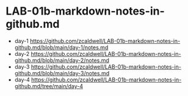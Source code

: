 # LAB-01b-markdown-notes-in-github.md
* day-1 https://github.com/zcaldwell/LAB-01b-markdown-notes-in-github.md/blob/main/day-1/notes.md
* day-2 https://github.com/zcaldwell/LAB-01b-markdown-notes-in-github.md/blob/main/day-2/notes.md
* day-3 https://github.com/zcaldwell/LAB-01b-markdown-notes-in-github.md/blob/main/day-3/notes.md
* day-4 https://github.com/zcaldwell/LAB-01b-markdown-notes-in-github.md/tree/main/day-4